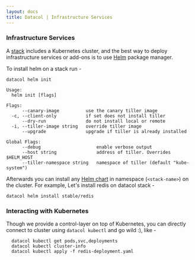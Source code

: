 ```yaml
---
layout: docs
title: Datacol | Infrastructure Services
---
```


### Infrastructure Services

A [stack](/docs/cli/stacks) includes a Kubernetes cluster, and the best way to deploy infrastructure services or add-ons is to use [Helm](https://helm.sh) package manager. 

To install helm on a stack run -

```
datacol helm init

Usage:
  helm init [flags]

Flags:
      --canary-image          use the canary tiller image
  -c, --client-only           if set does not install tiller
      --dry-run               do not install local or remote
  -i, --tiller-image string   override tiller image
      --upgrade               upgrade if tiller is already installed

Global Flags:
      --debug                     enable verbose output
      --host string               address of tiller. Overrides $HELM_HOST
      --tiller-namespace string   namespace of tiller (default "kube-system")
```

Afterwards you can install any [Helm chart](https://github.com/kubernetes/charts) in namespace (`<stack-name>`) on the cluster. For example, Let's install redis on datacol stack -

    datacol helm install stable/redis

### Interacting with Kubernetes

  Though we provide a control-layer on top of Kubernetes, you can directly connect to cluster using `datacol kubectl` and go wild :), like -

      datacol kubectl get pods,svc,deployments
      datacol kubectl cluster-info
      datacol kubectl apply -f redis-deployment.yaml


